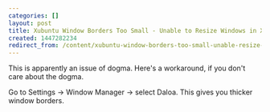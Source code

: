 ```yaml
---
categories: []
layout: post
title: Xubuntu Window Borders Too Small - Unable to Resize Windows in Xubuntu 14.04
created: 1447282234
redirect_from: /content/xubuntu-window-borders-too-small-unable-resize-windows-xubuntu-1404
---
```

This is apparently an issue of dogma.  Here's a workaround, if you don't care about the dogma.

Go to Settings -> Window Manager -> select Daloa.  This gives you thicker window borders.
